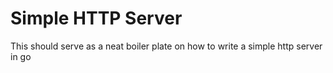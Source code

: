 # Simple HTTP Server
This should serve as a neat boiler plate on how to write a simple http server in go